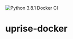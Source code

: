 ![Python 3.8.1 Docker CI](https://github.com/uprise-fin/uprise-docker/workflows/Python%203.8.1%20Docker%20CI/badge.svg)

# uprise-docker

